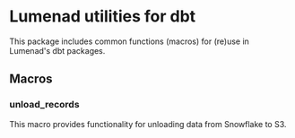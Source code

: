 # Lumenad utilities for dbt

This package includes common functions (macros) for (re)use in Lumenad's dbt packages.

## Macros
### unload_records
This macro provides functionality for unloading data from Snowflake to S3.